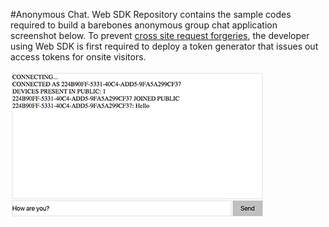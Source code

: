 #Anonymous Chat. Web SDK
Repository contains the sample codes required to build a barebones anonymous group chat application screenshot below. To prevent [cross site request forgeries](https://en.wikipedia.org/wiki/Cross-site_request_forgery), the developer using Web SDK is first required to deploy a token generator that issues out access tokens for onsite visitors.

![Anonymous](https://github.com/cloudilly/images/blob/master/javascript_anonymous.png)
